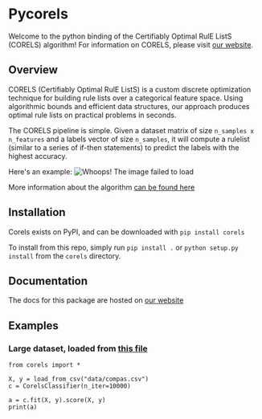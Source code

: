 # Pycorels

Welcome to the python binding of the Certifiably Optimal RulE ListS (CORELS) algorithm! For information on CORELS, please visit [our website](https://corels.eecs.harvard.edu).

## Overview

CORELS (Certifiably Optimal RulE ListS) is a custom discrete optimization technique for building rule lists over a categorical feature space. Using algorithmic bounds and efficient data structures, our approach produces optimal rule lists on practical problems in seconds.

The CORELS pipeline is simple. Given a dataset matrix of size `n_samples x n_features` and a labels vector of size `n_samples`, it will compute a rulelist (similar to a series of if-then statements) to predict the labels with the highest accuracy.

Here's an example:
![Whoops! The image failed to load](https://raw.githubusercontent.com/fingoldin/pycorels/master/utils/Corels.png)

More information about the algorithm [can be found here](https://corels.eecs.harvard.edu/corels)

## Installation

Corels exists on PyPI, and can be downloaded with
`pip install corels`

To install from this repo, simply run `pip install .` or `python setup.py install` from the `corels` directory.

## Documentation

The docs for this package are hosted on [our website](https://corels.eecs.harvard.edu/corels/pycorels/)

## Examples

### Large dataset, loaded from [this file](https://raw.githubusercontent.com/fingoldin/pycorels/master/examples/data/compas.csv)
~~~~
from corels import *

X, y = load_from_csv("data/compas.csv")
c = CorelsClassifier(n_iter=10000)

a = c.fit(X, y).score(X, y)
print(a)
~~~~


